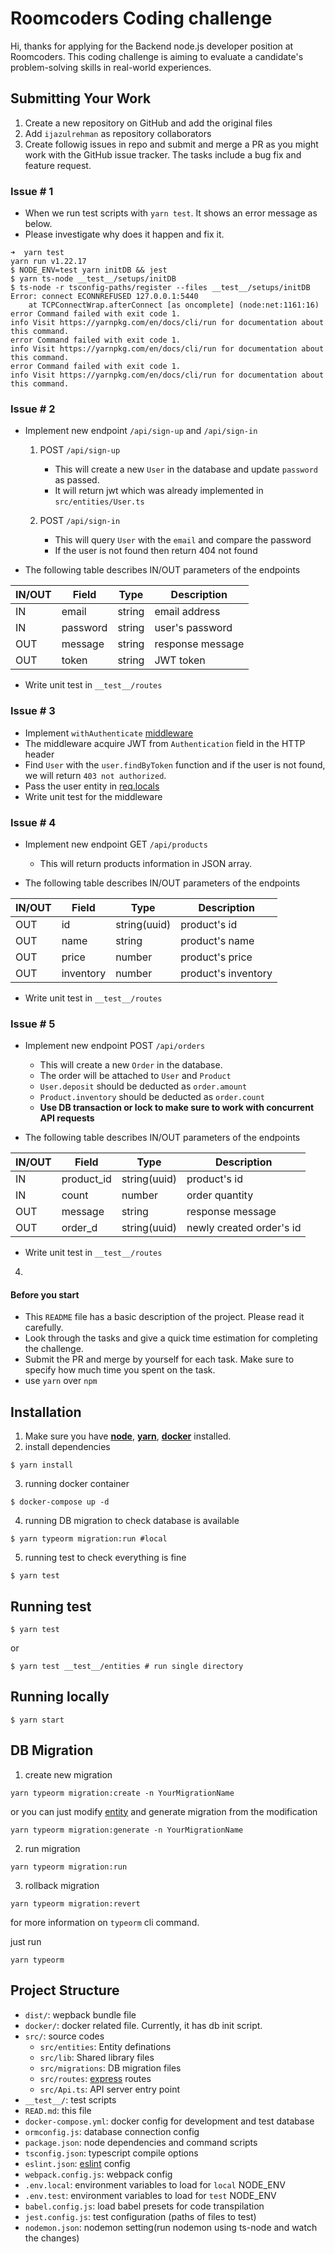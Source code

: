 # Roomcoders Coding challenge

Hi, thanks for applying for the Backend node.js developer position at Roomcoders.
This coding challenge is aiming to evaluate a candidate's problem-solving skills in real-world experiences.


## Submitting Your Work
1. Create a new repository on GitHub and add the original files
2. Add `ijazulrehman` as repository collaborators 
3. Create followig issues in repo and submit and merge a PR as you might work with the GitHub issue tracker. The tasks include a bug fix and feature request.

### Issue # 1
- When we run test scripts with `yarn test`. It shows an error message as below.
- Please investigate why does it happen and fix it.
```console
➜  yarn test
yarn run v1.22.17
$ NODE_ENV=test yarn initDB && jest
$ yarn ts-node __test__/setups/initDB
$ ts-node -r tsconfig-paths/register --files __test__/setups/initDB
Error: connect ECONNREFUSED 127.0.0.1:5440
    at TCPConnectWrap.afterConnect [as oncomplete] (node:net:1161:16)
error Command failed with exit code 1.
info Visit https://yarnpkg.com/en/docs/cli/run for documentation about this command.
error Command failed with exit code 1.
info Visit https://yarnpkg.com/en/docs/cli/run for documentation about this command.
error Command failed with exit code 1.
info Visit https://yarnpkg.com/en/docs/cli/run for documentation about this command.
``` 

### Issue # 2
- Implement new endpoint `/api/sign-up` and `/api/sign-in`

  1. POST `/api/sign-up`
      - This will create a new `User` in the database and update `password` as passed.
      - It will return jwt which was already implemented in `src/entities/User.ts`

  2. POST `/api/sign-in`
      - This will query `User` with the `email` and compare the password
      - If the user is not found then return 404 not found

- The following table describes IN/OUT parameters of the endpoints

| IN/OUT | Field    | Type   | Description      |
| ------ | -------- | ------ | ---------------- |
| IN     | email    | string | email address    |
| IN     | password | string | user's password  |
| OUT    | message  | string | response message |
| OUT    | token    | string | JWT token        |


- Write unit test in `__test__/routes`

### Issue # 3
- Implement `withAuthenticate` [middleware](https://expressjs.com/en/guide/using-middleware.html)
- The middleware acquire JWT from `Authentication` field in the HTTP header
- Find `User` with the `user.findByToken` function and if the user is not found, we will return `403 not authorized`.
- Pass the user entity in [req.locals](https://expressjs.com/en/5x/api.html#res.locals)
- Write unit test for the middleware

### Issue # 4
- Implement new endpoint GET `/api/products`
    - This will return products information in JSON array.

- The following table describes IN/OUT parameters of the endpoints

| IN/OUT | Field    | Type   | Description      |
| ------ | -------- | ------ | ---------------- |
| OUT    | id  | string(uuid) | product's id |
| OUT    | name  | string | product's name |
| OUT    | price  | number | product's price |
| OUT    | inventory  | number | product's inventory |

- Write unit test in `__test__/routes`

### Issue # 5
- Implement new endpoint POST `/api/orders`
    - This will create a new `Order` in the database.
    - The order will be attached to `User` and `Product`
    - `User.deposit` should be deducted as `order.amount`
    - `Product.inventory` should be deducted as `order.count`
    - **Use DB transaction or lock to make sure to work with concurrent API requests**

- The following table describes IN/OUT parameters of the endpoints

| IN/OUT | Field    | Type   | Description      |
| ------ | -------- | ------ | ---------------- |
| IN     | product_id    | string(uuid) | product's id    |
| IN     | count | number | order quantity  |
| OUT    | message  | string | response message |
| OUT    | order_d    | string(uuid) | newly created order's id        |

- Write unit test in `__test__/routes`

4. 

#### Before you start

- This `README` file has a basic description of the project. Please read it carefully.
- Look through the tasks and give a quick time estimation for completing the challenge.
- Submit the PR and merge by yourself for each task. Make sure to specify how much time you spent on the task.
- use `yarn` over `npm`

## Installation

1. Make sure you have [**node**](https://nodejs.org/), [**yarn**](https://yarnpkg.com/), [**docker**](https://www.docker.com/products/docker-desktop) installed.
2. install dependencies

```
$ yarn install
```

3. running docker container

```
$ docker-compose up -d
```

4. running DB migration to check database is available

```
$ yarn typeorm migration:run #local
```

5. running test to check everything is fine

```
$ yarn test
```

## Running test

```
$ yarn test
```

or

```
$ yarn test __test__/entities # run single directory
```

## Running locally

```
$ yarn start
```

## DB Migration

1. create new migration

```
yarn typeorm migration:create -n YourMigrationName
```

or you can just modify [entity](https://github.com/crispyan-dev/crispyan-backend/tree/master/src/entities) and generate migration from the modification

```
yarn typeorm migration:generate -n YourMigrationName
```

2. run migration

```
yarn typeorm migration:run
```

3. rollback migration

```
yarn typeorm migration:revert
```

for more information on `typeorm` cli command.

just run

```
yarn typeorm
```

## Project Structure

- `dist/`: wepback bundle file
- `docker/`: docker related file. Currently, it has db init script.
- `src/`: source codes
  - `src/entities`: Entity definations
  - `src/lib`: Shared library files
  - `src/migrations`: DB migration files
  - `src/routes`: [express](https://www.expressjs.com/) routes
  - `src/Api.ts`: API server entry point
- `__test__/`: test scripts
- `READ.md`: this file
- `docker-compose.yml`: docker config for development and test database
- `ormconfig.js`: database connection config
- `package.json`: node dependencies and command scripts
- `tsconfig.json`: typescript compile options
- `eslint.json`: [eslint](https://eslint.org/) config
- `webpack.config.js`: webpack config
- `.env.local`: environment variables to load for `local` NODE_ENV
- `.env.test`: environment variables to load for `test` NODE_ENV
- `babel.config.js`: load babel presets for code transpilation
- `jest.config.js`: test configuration (paths of files to test)
- `nodemon.json`: nodemon setting(run nodemon using ts-node and watch the changes)
